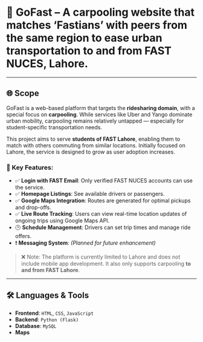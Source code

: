 # 🚗 **GoFast** – A carpooling website that matches ‘Fastians’ with peers from the same region to ease urban transportation to and from **FAST NUCES, Lahore**.

---

## 🌐 Scope

GoFast is a web-based platform that targets the **ridesharing domain**, with a special focus on **carpooling**. While services like Uber and Yango dominate urban mobility, carpooling remains relatively untapped — especially for student-specific transportation needs.

This project aims to serve **students  of FAST Lahore**, enabling them to match with others commuting from similar locations. Initially focused on Lahore, the service is designed to grow as user adoption increases.

### 🔑 Key Features:
- ✅ **Login with FAST Email**: Only verified FAST NUCES accounts can use the service.
- ✅ **Homepage Listings**: See available drivers or passengers.
- ✅ **Google Maps Integration**: Routes are generated for optimal pickups and drop-offs.
- ✅ **Live Route Tracking**: Users can view real-time location updates of ongoing trips using Google Maps API.
- 🕒 **Schedule Management**: Drivers can set trip times and manage ride offers.
- ❗ **Messaging System**: *(Planned for future enhancement)*

> ❌ Note: The platform is currently limited to Lahore and does not include mobile app development. It also only supports carpooling **to and from FAST Lahore**.


---

## 🛠️ Languages & Tools

- **Frontend**: `HTML`, `CSS`, `JavaScript`
- **Backend**: `Python (Flask)`
- **Database**: `MySQL`
- **Maps**
